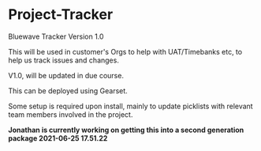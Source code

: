 # Project-Tracker

Bluewave Tracker Version 1.0

This will be used in customer's Orgs to help with UAT/Timebanks etc, to help us track issues and changes.

V1.0, will be updated in due course.

This can be deployed using Gearset.

Some setup is required upon install, mainly to update picklists with relevant team members involved in the project.

**Jonathan is currently working on getting this into a second generation package 2021-06-25 17.51.22**